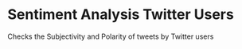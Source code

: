 # Sentiment Analysis Twitter Users
 Checks the Subjectivity and Polarity of tweets by Twitter users 

